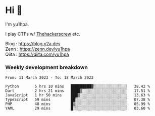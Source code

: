 # Hi 👋

I'm yu1hpa.

I play CTFs w/ [Thehackerscrew](https://www.thehackerscrew.team/) etc.

Blog : https://blog.y2a.dev  
Zenn : https://zenn.dev/yu1hpa  
Qiita : https://qiita.com/yu1hpa  

### Weekly development breakdown

<!--START_SECTION:waka-->

```text
From: 11 March 2023 - To: 18 March 2023

Python       5 hrs 10 mins   █████████▓░░░░░░░░░░░░░░░   38.42 %
Dart         2 hrs 21 mins   ████▒░░░░░░░░░░░░░░░░░░░░   17.51 %
JavaScript   1 hr 50 mins    ███▒░░░░░░░░░░░░░░░░░░░░░   13.63 %
TypeScript   59 mins         ██░░░░░░░░░░░░░░░░░░░░░░░   07.38 %
PHP          48 mins         █▒░░░░░░░░░░░░░░░░░░░░░░░   05.99 %
YAML         29 mins         █░░░░░░░░░░░░░░░░░░░░░░░░   03.60 %
```

<!--END_SECTION:waka-->

